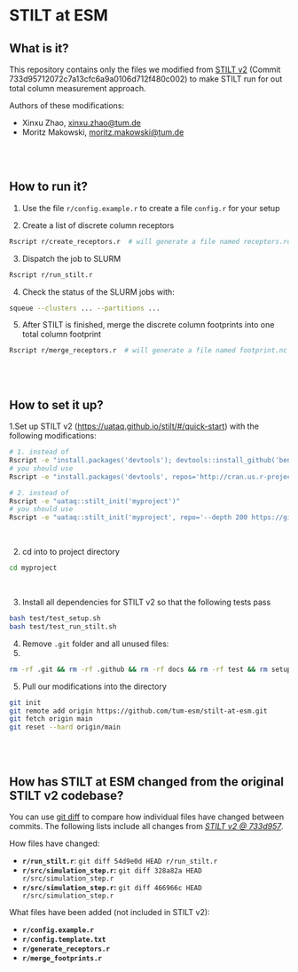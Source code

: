 
# STILT at ESM

## What is it?

This repository contains only the files we modified from [STILT v2](https://github.com/uataq/stilt) (Commit 733d95712072c7a13cfc6a9a0106d712f480c002) to make STILT run for out total column measurement approach.

Authors of these modifications: 
- Xinxu Zhao, xinxu.zhao@tum.de
- Moritz Makowski, moritz.makowski@tum.de

<br/>
<br/>

## How to run it?

1. Use the file `r/config.example.r` to create a file `config.r` for your setup

2. Create a list of discrete column receptors
```bash
Rscript r/create_receptors.r  # will generate a file named receptors.rds
```

3. Dispatch the job to SLURM
```bash
Rscript r/run_stilt.r
```

4. Check the status of the SLURM jobs with:
```bash
squeue --clusters ... --partitions ...
```

5. After STILT is finished, merge the discrete column footprints into one total column footprint
```bash
Rscript r/merge_receptors.r  # will generate a file named footprint.nc
```

<br/>
<br/>

## How to set it up?

1.Set up STILT v2 (https://uataq.github.io/stilt/#/quick-start) with the following modifications:

```bash
# 1. instead of
Rscript -e "install.packages('devtools'); devtools::install_github('benfasoli/uataq')"
# you should use
Rscript -e "install.packages('devtools', repos='http://cran.us.r-project.org'); devtools::install_github('uataq/uataq@f025aaddff195239f2c51d19a5f169b70335e000')"

# 2. instead of
Rscript -e "uataq::stilt_init('myproject')"
# you should use
Rscript -e "uataq::stilt_init('myproject', repo='--depth 200 https://github.com/uataq/stilt myproject && cd myproject && git checkout 733d95712072c7a13cfc6a9a0106d712f480c002 && cd .. && echo')"
```

<br/>

2. cd into to project directory

```bash
cd myproject
``` 

<br/>

3. Install all dependencies for STILT v2 so that the following tests pass

```bash
bash test/test_setup.sh
bash test/test_run_stilt.sh
```


4. Remove `.git` folder and all unused files:
5. 
```bash
rm -rf .git && rm -rf .github && rm -rf docs && rm -rf test && rm setup
```

5. Pull our modifications into the directory

```bash
git init
git remote add origin https://github.com/tum-esm/stilt-at-esm.git
git fetch origin main
git reset --hard origin/main
```

<br/>
<br/>

## How has **STILT at ESM** changed from the original **STILT v2** codebase?

You can use [git diff](https://git-scm.com/docs/git-diff) to compare how individual files have changed between commits. The following lists include all changes from [_STILT v2 @ 733d957_](https://github.com/uataq/stilt/tree/733d95712072c7a13cfc6a9a0106d712f480c002).

How files have changed:
* **`r/run_stilt.r`**: `git diff 54d9e0d HEAD r/run_stilt.r`
* **`r/src/simulation_step.r`:** `git diff 328a82a HEAD r/src/simulation_step.r`
* **`r/src/simulation_step.r`:** `git diff 466966c HEAD r/src/simulation_step.r`

What files have been added (not included in STILT v2):
* **`r/config.example.r`**
* **`r/config.template.txt`**
* **`r/generate_receptors.r`**
* **`r/merge_footprints.r`**
